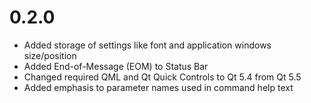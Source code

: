 0.2.0
=====
* Added storage of settings like font and application windows size/position
* Added End-of-Message (EOM) to Status Bar
* Changed required QML and Qt Quick Controls to Qt 5.4 from Qt 5.5
* Added emphasis to parameter names used in command help text

